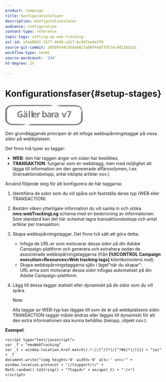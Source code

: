 ```yaml
---
product: campaign
title: Konfigurationsfaser
description: Konfigurationsfaser
audience: configuration
content-type: reference
topic-tags: setting-up-web-tracking
exl-id: a5ae0b61-3377-46d9-a327-6c897eeda770
source-git-commit: 20509f44c5b8e0827a09f44dffdf2ec9d11652a1
workflow-type: tm+mt
source-wordcount: '234'
ht-degree: 2%

---
```


# Konfigurationsfaser{#setup-stages}

![](../../assets/v7-only.svg)

Den grundläggande principen är att infoga webbspårningstaggar på vissa sidor på webbplatsen.

Det finns två typer av taggar:

* **WEB**: den här taggen anger om sidan har besöktes,
* **TRANSAKTION**: fungerar som en webbtagg, men med möjlighet att lägga till information om den genererade affärsvolymen, t.ex. (transaktionsbelopp, antal inköpta artiklar osv.).

Använd följande steg för att konfigurera de här taggarna:

1. Identifiera de sidor som du vill spåra och fastställa deras typ (WEB eller TRANSACTION).
1. Bestäm vilken ytterligare information du vill samla in och utöka **nms:webTrackingLog** schema med en beskrivning av informationen. Som standard kan det här schemat lagra transaktionsbelopp och antal artiklar per transaktion.
1. Skapa webbspårningstaggar. Det finns två sätt att göra detta:

   * Infoga de URL:er som motsvarar dessa sidor på din Adobe Campaign-plattform och generera och extrahera sedan de associerade webbspårningstaggarna (från **[!UICONTROL Campaign execution>Resources>Web tracking tags]** klientkonsolens nod).
   * Skapa webbspårningstaggarna själv i läget&quot;när du skapar&quot;: URL:erna som motsvarar dessa sidor infogas automatiskt på din Adobe Campaign-plattform.

1. Lägg till dessa taggar statiskt eller dynamiskt på de sidor som du vill spåra.

   >[!NOTE]
   >
   >Alla taggar av WEB-typ kan läggas till som de är på webbplatsens sidor. TRANSACTION-taggar måste ändras eller läggas till dynamiskt för att den extra informationen ska kunna behållas (belopp, objekt osv.).

**Exempel**:

```
<script type="text/javascript">
var _f = "nmsWebTracking"
var _t = window.location.href.match(/.*://[^/]*(/[^?#&]*)/)[1] + "|w|" + _f
document.write("<img height='0' width='0' alt='' src='" +
window.location.protocol + "//tsupport/r/" +
Math.random().toString() + "?tagid=" + escape(_t) + "'/>")
</script>
```
